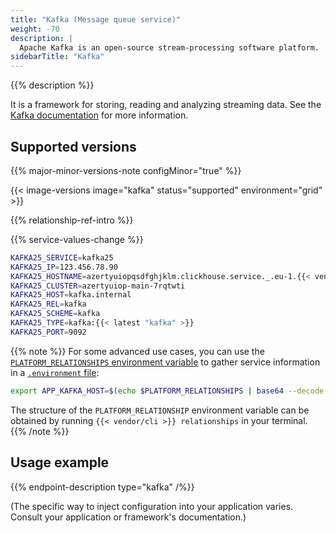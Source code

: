 ```yaml
---
title: "Kafka (Message queue service)"
weight: -70
description: |
  Apache Kafka is an open-source stream-processing software platform.
sidebarTitle: "Kafka"
---
```


{{% description %}}

It is a framework for storing, reading and analyzing streaming data. See the [Kafka documentation](https://kafka.apache.org/documentation) for more information.

## Supported versions

{{% major-minor-versions-note configMinor="true" %}}

{{< image-versions image="kafka" status="supported" environment="grid" >}}

{{% relationship-ref-intro %}}

{{% service-values-change %}}

```bash
KAFKA25_SERVICE=kafka25
KAFKA25_IP=123.456.78.90
KAFKA25_HOSTNAME=azertyuiopqsdfghjklm.clickhouse.service._.eu-1.{{< vendor/urlraw "hostname" >}}
KAFKA25_CLUSTER=azertyuiop-main-7rqtwti
KAFKA25_HOST=kafka.internal
KAFKA25_REL=kafka
KAFKA25_SCHEME=kafka
KAFKA25_TYPE=kafka:{{< latest "kafka" >}}
KAFKA25_PORT=9092
```

{{% note %}}
For some advanced use cases, you can use the [`PLATFORM_RELATIONSHIPS` environment variable](/development/variables/use-variables.md#use-provided-variables)
to gather service information in a [`.environment` file](/development/variables/set-variables.md#use-env-files):

```bash {location=".environment"}
export APP_KAFKA_HOST=$(echo $PLATFORM_RELATIONSHIPS | base64 --decode | jq -r ".kafka25[0].host")
```

The structure of the `PLATFORM_RELATIONSHIP` environment variable can be obtained by running `{{< vendor/cli >}} relationships` in your terminal.
{{% /note %}}

## Usage example

{{% endpoint-description type="kafka" /%}}

(The specific way to inject configuration into your application varies. Consult your application or framework's documentation.)
